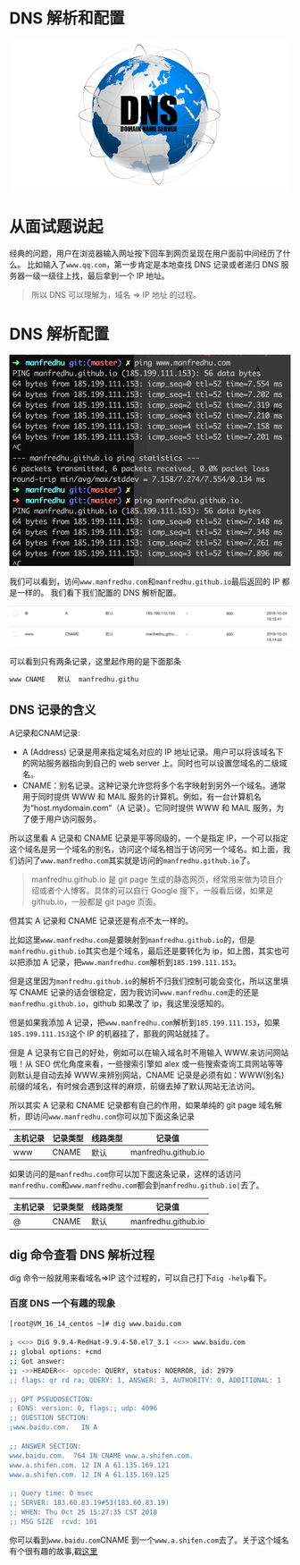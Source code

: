 # DNS 解析和配置

![DNS](https://raw.githubusercontent.com/ManfredHu/manfredHu.github.io/master/images/dns.png)

# 从面试题说起

经典的问题，用户在浏览器输入网址按下回车到网页呈现在用户面前中间经历了什么。
比如输入了`www.qq.com`，第一步肯定是本地查找 DNS 记录或者递归 DNS 服务器一级一级往上找，最后拿到一个 IP 地址。

> 所以 DNS 可以理解为，域名 => IP 地址 的过程。

# DNS 解析配置

![DNS记录](https://raw.githubusercontent.com/ManfredHu/manfredHu.github.io/master/images/dns-parse-1.png)

我们可以看到，访问`www.manfredhu.com`和`manfredhu.github.io`最后返回的 IP 都是一样的。
我们看下我们配置的 DNS 解析配置。

![DNS解析](https://raw.githubusercontent.com/ManfredHu/manfredHu.github.io/master/images/dns-parse-2.png)

可以看到只有两条记录，这里起作用的是下面那条

```bash
www	CNAME	默认	manfredhu.githu
```

## DNS 记录的含义

A记录和CNAM记录:
- A (Address) 记录是用来指定域名对应的 IP 地址记录。用户可以将该域名下的网站服务器指向到自己的 web server 上。同时也可以设置您域名的二级域名。
- CNAME：别名记录。这种记录允许您将多个名字映射到另外一个域名。通常用于同时提供 WWW 和 MAIL 服务的计算机。例如，有一台计算机名为“host.mydomain.com”（A 记录）。它同时提供 WWW 和 MAIL 服务，为了便于用户访问服务。


所以这里看 A 记录和 CNAME 记录是平等同级的，一个是指定 IP，一个可以指定这个域名是另一个域名的别名，访问这个域名相当于访问另一个域名。如上面，我们访问了`www.manfredhu.com`其实就是访问的`manfredhu.github.io`了。


> manfredhu.github.io 是 git page 生成的静态网页，经常用来做为项目介绍或者个人博客。具体的可以自行 Google 搜下，一般看后缀，如果是 github.io，一般都是 git page 页面。

但其实 A 记录和 CNAME 记录还是有点不太一样的。

比如这里`www.manfredhu.com`是要映射到`manfredhu.github.io`的，但是`manfredhu.github.io`其实也是个域名，最后还是要转化为 ip，如上图，其实也可以把添加 A 记录，把`www.manfredhu.com`解析到`185.199.111.153`。

但是这里因为`manfredhu.github.io`的解析不归我们控制可能会变化，所以这里填写 CNAME 记录的话会很稳定，因为我访问`www.manfredhu.com`走的还是`manfredhu.github.io`，github 如果改了 ip，我这里没感知的。

但是如果我添加 A 记录，把`www.manfredhu.com`解析到`185.199.111.153`，如果`185.199.111.153`这个 IP 的机器挂了，那我的网站就挂了。

但是 A 记录有它自己的好处，例如可以在输入域名时不用输入 WWW.来访问网站哦！从 SEO 优化角度来看，一些搜索引擎如 alex 或一些搜索查询工具网站等等则默认是自动去掉 WWW.来辨别网站，CNAME 记录是必须有如：WWW(别名)前缀的域名，有时候会遇到这样的麻烦，前缀去掉了默认网站无法访问。


所以其实 A 记录和 CNAME 记录都有自己的作用，如果单纯的 git page 域名解析，即访问`www.manfredhu.com`你可以加下面这条记录

| 主机记录 | 记录类型 | 线路类型 | 记录值              |
| -------- | -------- | -------- | ------------------- |
| www      | CNAME    | 默认     | manfredhu.github.io |


如果访问的是`manfredhu.com`你可以加下面这条记录，这样的话访问`manfredhu.com`和`www.manfredhu.com`都会到`manfredhu.github.io|`去了。

| 主机记录 | 记录类型 | 线路类型 | 记录值              |
| -------- | -------- | -------- | ------------------- |
| @        | CNAME    | 默认     | manfredhu.github.io |


## dig 命令查看 DNS 解析过程

dig 命令一般就用来看域名=>IP 这个过程的，可以自己打下`dig -help`看下。

### 百度 DNS 一个有趣的现象

```bash
[root@VM_16_14_centos ~]# dig www.baidu.com

; <<>> DiG 9.9.4-RedHat-9.9.4-50.el7_3.1 <<>> www.baidu.com
;; global options: +cmd
;; Got answer:
;; ->>HEADER<<- opcode: QUERY, status: NOERROR, id: 2979
;; flags: qr rd ra; QUERY: 1, ANSWER: 3, AUTHORITY: 0, ADDITIONAL: 1

;; OPT PSEUDOSECTION:
; EDNS: version: 0, flags:; udp: 4096
;; QUESTION SECTION:
;www.baidu.com.   IN A

;; ANSWER SECTION:
www.baidu.com.  764 IN CNAME www.a.shifen.com.
www.a.shifen.com. 12 IN A 61.135.169.121
www.a.shifen.com. 12 IN A 61.135.169.125

;; Query time: 0 msec
;; SERVER: 183.60.83.19#53(183.60.83.19)
;; WHEN: Thu Oct 25 15:27:35 CST 2018
;; MSG SIZE  rcvd: 101
```

你可以看到`www.baidu.com`CNAME 到一个`www.a.shifen.com`去了。关于这个域名有个很有趣的故事,戳[这里](https://www.zhihu.com/question/20100901)
